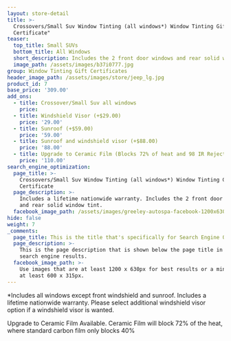 ```yaml
---
layout: store-detail
title: >-
  Crossovers/Small Suv Window Tinting (all windows*) Window Tinting Gift
  Certificate"
teaser:
  top_title: Small SUVs
  bottom_title: All Windows
  short_description: Includes the 2 front door windows and rear solid window tint.
  image_path: /assets/images/b37i0777.jpg
group: Window Tinting Gift Certificates
header_image_path: /assets/images/store/jeep_lg.jpg
product_id: 7
base_price: '309.00'
add_ons:
  - title: Crossover/​Small Suv all windows
    price:
  - title: Windshield Visor (+$29.00)
    price: '29.00'
  - title: Sunroof (+$59.00)
    price: '59.00'
  - title: Sunroof and windshield visor (+$88.00)
    price: '88.00'
  - title: Upgrade to Ceramic Film (Blocks 72% of heat and 98 IR Rejection)
    price: '110.00'
search_engine_optimization:
  page_title: >-
    Crossovers/Small Suv Window Tinting (all windows*) Window Tinting Gift
    Certificate
  page_description: >-
    Includes a lifetime nationwide warranty. Includes the 2 front door windows
    and rear solid window tint.
  facebook_image_path: /assets/images/greeley-autospa-facebook-1200x630.png
hide: false
weight: 7
_comments:
  page_title: This is the title that's specifically for Search Engine Optimization.
  page_description: >-
    This is the page description that is shown below the page title in the
    search engine results.
  facebook_image_path: >-
    Use images that are at least 1200 x 630px for best results or a minimum of
    at least 600 x 315px.
---
```


\*Includes all windows except front windshield and sunroof. Includes a lifetime nationwide warranty. Please select additional windshield visor option if a windshield visor is wanted.

Upgrade to Ceramic Film Available. Ceramic Film will block 72% of the heat, where standard carbon film only blocks 40%
